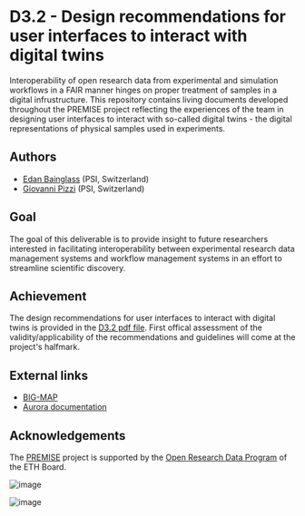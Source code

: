 # D3.2 - Design recommendations for user interfaces to interact with digital twins

Interoperability of open research data from experimental and simulation workflows in a FAIR manner hinges on proper treatment of samples in a digital infrustructure. This repository contains living documents developed throughout the PREMISE project reflecting the experiences of the team in designing user interfaces to interact with so-called digital twins - the digital representations of physical samples used in experiments.

## Authors

- [Edan Bainglass](edan.bainglass@psi.ch) (PSI, Switzerland)
- [Giovanni Pizzi](giovanni.pizzi@psi.ch) (PSI, Switzerland)

## Goal

The goal of this deliverable is to provide insight to future researchers interested in facilitating interoperability between experimental research data management systems and workflow management systems in an effort to streamline scientific discovery.

## Achievement

The design recommendations for user interfaces to interact with digital twins is provided in the [D3.2 pdf file](https://github.com/ord-premise/digital-twins-interface-design/blob/main/D3.2.pdf). First offical assessment of the validity/applicability of the recommendations and guidelines will come at the project's halfmark.

## External links

- [BIG-MAP](https://www.big-map.eu/)
- [Aurora documentation](https://aiidalab-aurora.readthedocs.io/en/latest/)

## Acknowledgements

The [PREMISE](https://ord-premise.github.io/) project is supported by the [Open Research Data Program](https://ethrat.ch/en/eth-domain/open-research-data/) of the ETH Board.

![image](https://github.com/ord-premise/metadata-batteries/assets/45081142/74640b5c-ee94-41e1-9acd-fa47da866fe8)

![image](https://github.com/ord-premise/metadata-batteries/assets/45081142/d282c4d9-feb3-47dc-b5d4-c616151518be)
